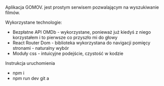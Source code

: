 Aplikacja GOMOV. jest prostym serwisem pozwalającym na wyszukiwanie filmów.

Wykorzystane technologie:

- Bezpłatne API OMDb - wykorzystane, ponieważ już kiedyś z niego korzystałem i to pierwsze co przyszło mi do głowy
- React Router Dom - biblioteka wykorzystana do navigacji pomięcy stronami - naturalny wybór
- Moduły css - intuicyjne podejście, czystość w kodzie

Instrukcja uruchomienia

- npm i
- npm run dev
  git a

